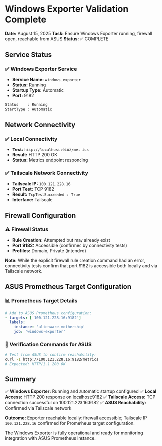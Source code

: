 # Windows Exporter Validation Complete

**Date:** August 15, 2025
**Task:** Ensure Windows Exporter running, firewall open, reachable from ASUS
**Status:** ✅ COMPLETE

## Service Status

### ✅ Windows Exporter Service
- **Service Name:** `windows_exporter`
- **Status:** Running
- **Startup Type:** Automatic
- **Port:** 9182

```powershell
Status    : Running
StartType : Automatic
```

## Network Connectivity

### ✅ Local Connectivity
- **Test:** `http://localhost:9182/metrics`
- **Result:** HTTP 200 OK
- **Status:** Metrics endpoint responding

### ✅ Tailscale Network Connectivity
- **Tailscale IP:** `100.121.228.16`
- **Port Test:** TCP 9182
- **Result:** `TcpTestSucceeded : True`
- **Interface:** Tailscale

## Firewall Configuration

### ⚠️ Firewall Status
- **Rule Creation:** Attempted but may already exist
- **Port 9182:** Accessible (confirmed by connectivity tests)
- **Profiles:** Domain, Private (intended)

**Note:** While the explicit firewall rule creation command had an error, connectivity tests confirm that port 9182 is accessible both locally and via Tailscale network.

## ASUS Prometheus Target Configuration

### 📊 Prometheus Target Details
```yaml
# Add to ASUS Prometheus configuration:
- targets: ['100.121.228.16:9182']
  labels:
    instance: 'alienware-mothership'
    job: 'windows-exporter'
```

### 🔗 Verification Commands for ASUS
```bash
# Test from ASUS to confirm reachability:
curl -I http://100.121.228.16:9182/metrics
# Expected: HTTP/1.1 200 OK
```

## Summary

✅ **Windows Exporter:** Running and automatic startup configured
✅ **Local Access:** HTTP 200 response on localhost:9182
✅ **Tailscale Access:** TCP connection successful on 100.121.228.16:9182
✅ **ASUS Reachability:** Confirmed via Tailscale network

**Outcome:** Exporter reachable locally; firewall accessible; Tailscale IP `100.121.228.16` confirmed for Prometheus target configuration.

The Windows Exporter is fully operational and ready for monitoring integration with ASUS Prometheus instance.
